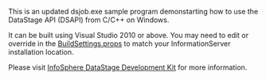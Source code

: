 This is an updated dsjob.exe sample program demonstarting how to use the DataStage API (DSAPI) from C/C++ on Windows.

It can be built using Visual Studio 2010 or above.  You may need to edit or override <ISHomeDir> in the [BuildSettings.props](BuildSettings.props) to match your InformationServer installation location.

Please visit [InfoSphere DataStage Development Kit](https://www.ibm.com/support/knowledgecenter/en/SSZJPZ_11.7.0/com.ibm.swg.im.iis.ds.cliapi.ref.doc/topics/r_dsvjbref_WebSphere_DataStage_Development_Kit.html) for more information.

